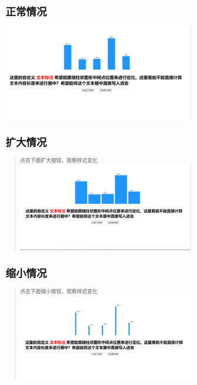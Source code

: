 # 正常情况
![alt text](image.png)
# 扩大情况
> 点击下面扩大按钮，观察样式变化
![alt text](image-1.png)
# 缩小情况
> 点击下面缩小按钮，观察样式变化
![alt text](image-2.png)
